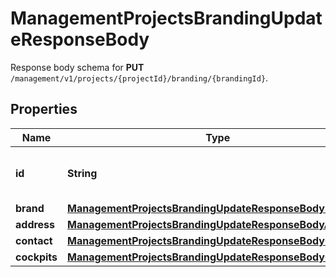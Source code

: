 

# ManagementProjectsBrandingUpdateResponseBody

Response body schema for **PUT** `/management/v1/projects/{projectId}/branding/{brandingId}`.

## Properties

| Name | Type | Description |
|------------ | ------------- | ------------- |
|**id** | **String** | Unique identifier of the brand configuration. |
|**brand** | [**ManagementProjectsBrandingUpdateResponseBodyBrand**](ManagementProjectsBrandingUpdateResponseBodyBrand.md) |  |
|**address** | [**ManagementProjectsBrandingUpdateResponseBodyAddress**](ManagementProjectsBrandingUpdateResponseBodyAddress.md) |  |
|**contact** | [**ManagementProjectsBrandingUpdateResponseBodyContact**](ManagementProjectsBrandingUpdateResponseBodyContact.md) |  |
|**cockpits** | [**ManagementProjectsBrandingUpdateResponseBodyCockpits**](ManagementProjectsBrandingUpdateResponseBodyCockpits.md) |  |



